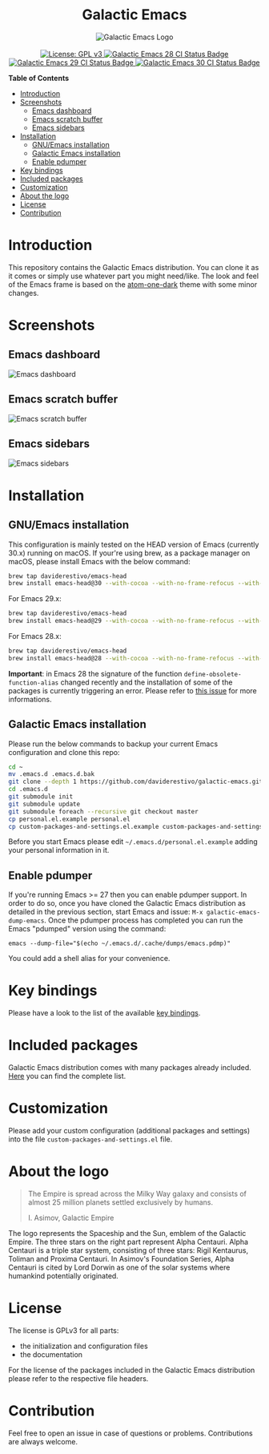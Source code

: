 <h1 align="center">Galactic Emacs</h1>
<p align="center">
  <img src="https://raw.githubusercontent.com/daviderestivo/galactic-emacs/master/logos/galactic-emacs-logo.png" alt="Galactic Emacs Logo">
  <br><br>
  <a href="https://www.gnu.org/licenses/gpl-3.0">
    <img src="https://img.shields.io/badge/License-GPL%20v3-blue.svg" alt="License: GPL v3">
    </a>
  <a href="https://github.com/daviderestivo/galactic-emacs/actions?query=workflow%3A%22Emacs+28%22">
    <img src="https://github.com/daviderestivo/galactic-emacs/actions/workflows/emacs-28.yml/badge.svg" alt="Galactic Emacs 28 CI Status Badge">
  </a>
  <a href="https://github.com/daviderestivo/galactic-emacs/actions?query=workflow%3A%22Emacs+29%22">
    <img src="https://github.com/daviderestivo/galactic-emacs/actions/workflows/emacs-29.yml/badge.svg" alt="Galactic Emacs 29 CI Status Badge">
  </a>
    <a href="https://github.com/daviderestivo/galactic-emacs/actions?query=workflow%3A%22Emacs+30%22">
    <img src="https://github.com/daviderestivo/galactic-emacs/actions/workflows/emacs-30.yml/badge.svg" alt="Galactic Emacs 30 CI Status Badge">
  </a>
</p>

<!-- markdown-toc start - Don't edit this section. Run M-x markdown-toc-refresh-toc -->
**Table of Contents**

- [Introduction](#introduction)
- [Screenshots](#screenshots)
    - [Emacs dashboard](#emacs-dashboard)
    - [Emacs scratch buffer](#emacs-scratch-buffer)
    - [Emacs sidebars](#emacs-sidebars)
- [Installation](#installation)
    - [GNU/Emacs installation](#gnuemacs-installation)
    - [Galactic Emacs installation](#galactic-emacs-installation)
    - [Enable pdumper](#enable-pdumper)
- [Key bindings](#key-bindings)
- [Included packages](#included-packages)
- [Customization](#customization)
- [About the logo](#about-the-logo)
- [License](#license)
- [Contribution](#contribution)
<!-- markdown-toc end -->

# Introduction
This repository contains the Galactic Emacs distribution. You can
clone it as it comes or simply use whatever part you might need/like.
The look and feel of the Emacs frame is based on the
[atom-one-dark](https://github.com/jonathanchu/atom-one-dark-theme)
theme with some minor changes.

# Screenshots
## Emacs dashboard
![Emacs dashboard](https://raw.githubusercontent.com/daviderestivo/galactic-emacs/master/screenshots/emacs_dashboard.png)

## Emacs scratch buffer
![Emacs scratch buffer](https://raw.githubusercontent.com/daviderestivo/galactic-emacs/master/screenshots/emacs_scratch_buffer.png)

## Emacs sidebars
![Emacs sidebars](https://raw.githubusercontent.com/daviderestivo/galactic-emacs/master/screenshots/emacs_sidebars.png)

# Installation
## GNU/Emacs installation
This configuration is mainly tested on the HEAD version of Emacs
(currently 30.x) running on macOS. If your're using brew, as a package
manager on macOS, please install Emacs with the below command:

``` bash
brew tap daviderestivo/emacs-head
brew install emacs-head@30 --with-cocoa --with-no-frame-refocus --with-imagemagick --with-pdumper --with-xwidgets
```

For Emacs 29.x:

``` bash
brew tap daviderestivo/emacs-head
brew install emacs-head@29 --with-cocoa --with-no-frame-refocus --with-imagemagick --with-pdumper --with-xwidgets
```

For Emacs 28.x:

``` bash
brew tap daviderestivo/emacs-head
brew install emacs-head@28 --with-cocoa --with-no-frame-refocus --with-imagemagick --with-pdumper --with-xwidgets
```

**Important**: in Emacs 28 the signature of the function `define-obsolete-function-alias` changed recently and the installation of some of the packages is currently triggering an error. Please refer to [this issue](https://github.com/daviderestivo/galactic-emacs/issues/26) for more informations.

## Galactic Emacs installation
Please run the below commands to backup your current Emacs
configuration and clone this repo:

``` bash
cd ~
mv .emacs.d .emacs.d.bak
git clone --depth 1 https://github.com/daviderestivo/galactic-emacs.git .emacs.d
cd .emacs.d
git submodule init
git submodule update
git submodule foreach --recursive git checkout master
cp personal.el.example personal.el
cp custom-packages-and-settings.el.example custom-packages-and-settings.el
```

Before you start Emacs please edit `~/.emacs.d/personal.el.example`
adding your personal information in it.

## Enable pdumper
If you're running Emacs >= 27 then you can enable pdumper support. In
order to do so, once you have cloned the Galactic Emacs distribution
as detailed in the previous section, start Emacs and issue: `M-x
galactic-emacs-dump-emacs`. Once the pdumper process has completed
you can run the Emacs "pdumped" version using the command:

```
emacs --dump-file="$(echo ~/.emacs.d/.cache/dumps/emacs.pdmp)"
```

You could add a shell alias for your convenience.

# Key bindings
Please have a look to the list of the available [key bindings](https://github.com/daviderestivo/galactic-emacs/blob/master/doc/keybindings.md).

# Included packages
Galactic Emacs distribution comes with many packages already included.
[Here](https://github.com/daviderestivo/galactic-emacs/blob/master/doc/included_packages.md)
you can find the complete list.

# Customization
Please add your custom configuration (additional packages and
settings) into the file `custom-packages-and-settings.el` file.

# About the logo
> The Empire is spread across the Milky Way galaxy and consists of
> almost 25 million planets settled exclusively by humans.
>
> I. Asimov, Galactic Empire

The logo represents the Spaceship and the Sun, emblem of the Galactic
Empire. The three stars on the right part represent Alpha Centauri.
Alpha Centauri is a triple star system, consisting of three stars:
Rigil Kentaurus, Toliman and Proxima Centauri. In Asimov's Foundation
Series, Alpha Centauri is cited by Lord Dorwin as one of the solar
systems where humankind potentially originated.

# License
The license is GPLv3 for all parts:
- the initialization and configuration files
- the documentation

For the license of the packages included in the Galactic Emacs
distribution please refer to the respective file headers.

# Contribution
Feel free to open an issue in case of questions or problems.
Contributions are always welcome.
